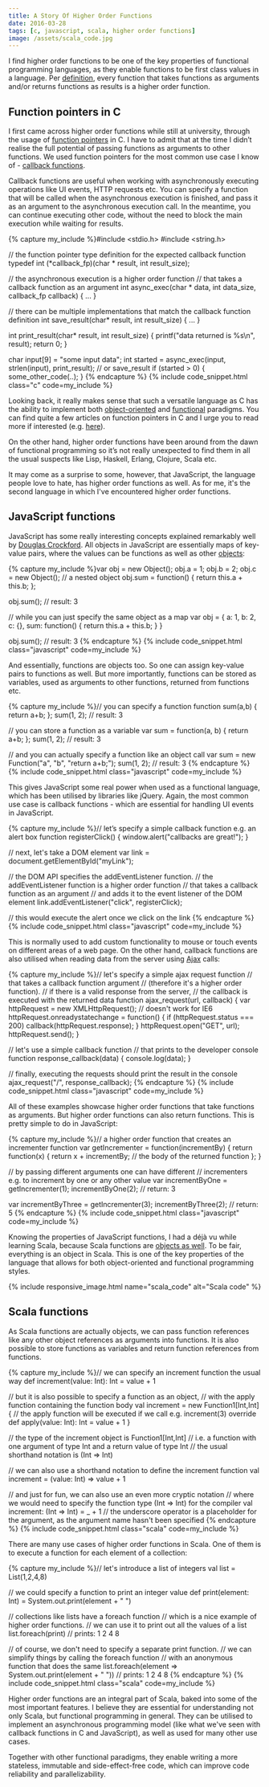 ```yaml
---
title: A Story Of Higher Order Functions
date: 2016-03-28
tags: [c, javascript, scala, higher order functions]
image: /assets/scala_code.jpg
---
```


I find higher order functions to be one of the key properties of functional programming languages, as they enable functions to be first class values in a language. Per [definition](https://en.wikipedia.org/wiki/Higher-order_function), every function that takes functions as arguments and/or returns functions as results is a higher order function.

<!--break-->

## Function pointers in C

I first came across higher order functions while still at university, through the usage of [function pointers](http://www.cprogramming.com/tutorial/function-pointers.html) in C. I have to admit that at the time I didn’t realise the full potential of passing functions as arguments to other functions. We used function pointers for the most common use case I know of - [callback functions](https://en.wikipedia.org/wiki/Callback_(computer_programming)).

Callback functions are useful when working with asynchronously executing operations like UI events, HTTP requests etc. You can specify a function that will be called when the asynchronous execution is finished, and pass it as an argument to the asynchronous execution call. In the meantime, you can continue executing other code, without the need to block the main execution while waiting for results.

{% capture my_include %}#include <stdio.h>
#include <string.h>

// the function pointer type definition for the expected callback function
typedef int (*callback_fp)(char * result, int result_size);

// the asynchronous execution is a higher order function 
// that takes a callback function as an argument
int async_exec(char * data, int data_size, callback_fp callback) {
  ...
}

// there can be multiple implementations that match the callback function definition
int save_result(char* result, int result_size) {
 ...
}

int print_result(char* result, int result_size) {
  printf("data returned is %s\n", result);
  return 0;
}

char input[9] = "some input data";
int started = async_exec(input, strlen(input), print_result); // or save_result
if (started > 0) {
  some_other_code(..);
}
{% endcapture %}
{% include code_snippet.html class="c" code=my_include %}

Looking back, it really makes sense that such a versatile language as C has the ability to implement both [object-oriented](http://www.planetpdf.com/codecuts/pdfs/ooc.pdf) and [functional](http://blog.charlescary.com/?p=95) paradigms. You can find quite a few articles on function pointers in C and I urge you to read more if interested (e.g. [here](http://c.learncodethehardway.org/book/ex18.html)).

On the other hand, higher order functions have been around from the dawn of functional programming so it’s not really unexpected to find them in all the usual suspects like Lisp, Haskell, Erlang, Clojure, Scala etc. 

It may come as a surprise to some, however, that JavaScript, the language people love to hate, has higher order functions as well. As for me, it's the second language in which I've encountered higher order functions.

## JavaScript functions

JavaScript has some really interesting concepts explained remarkably well by [Douglas Crockford](http://www.crockford.com/). All objects in JavaScript are essentially maps of key-value pairs, where the values can be functions as well as other [objects](https://developer.mozilla.org/en-US/docs/Web/JavaScript/Guide/Working_with_Objects):

{% capture my_include %}var obj = new Object();
obj.a = 1;
obj.b = 2;
obj.c = new Object(); // a nested object
obj.sum = function() { return this.a + this.b; };

obj.sum(); // result: 3


// while you can just specify the same object as a map
var obj = {
  a: 1,
  b: 2,
  c: {},
  sum: function() { return this.a + this.b; }
}

obj.sum(); // result: 3
{% endcapture %}
{% include code_snippet.html class="javascript" code=my_include %}

And essentially, functions are objects too. So one can assign key-value pairs to functions as well. But more importantly, functions can be stored as variables, used as arguments to other functions, returned from functions etc.

{% capture my_include %}// you can specify a function
function sum(a,b) { return a+b; };
sum(1, 2); // result: 3

// you can store a function as a variable
var sum = function(a, b) {  return a+b; };
sum(1, 2); // result: 3

// and you can actually specify a function like an object call
var sum = new Function("a", "b", "return a+b;");
sum(1, 2); // result: 3
{% endcapture %}
{% include code_snippet.html class="javascript" code=my_include %}

This gives JavaScript some real power when used as a functional language, which has been utilised by libraries like jQuery. Again, the most common use case is callback functions - which are essential for handling UI events in JavaScript.

{% capture my_include %}// let’s specify a simple callback function e.g. an alert box
function registerClick() {
  window.alert("callbacks are great!");
}

// next, let's take a DOM element
var link = document.getElementById("myLink");

// the DOM API specifies the addEventListener function.
// the addEventListener function is a higher order function 
// that takes a callback function as an argument
// and adds it to the event listener of the DOM element
link.addEventListener("click", registerClick);

// this would execute the alert once we click on the link
{% endcapture %}
{% include code_snippet.html class="javascript" code=my_include %}

This is normally used to add custom functionality to mouse or touch events on different areas of a web page. On the other hand, callback functions are also utilised when reading data from the server using [Ajax](https://en.wikipedia.org/wiki/Ajax_(programming)) calls:

{% capture my_include %}// let's specify a simple ajax request function
// that takes a callback function argument 
// (therefore it's a higher order function).
// if there is a valid response from the server, 
// the callback is executed with the returned data
function ajax_request(url, callback) {
  var httpRequest = new XMLHttpRequest(); // doesn't work for IE6
  httpRequest.onreadystatechange = function() {
    if (httpRequest.status === 200) callback(httpRequest.response);
  }
  httpRequest.open("GET", url);
  httpRequest.send();
}

// let's use a simple callback function
// that prints to the developer console
function response_callback(data) {
  console.log(data);
}

// finally, executing the requests should print the result in the console 
ajax_request("/", response_callback);
{% endcapture %}
{% include code_snippet.html class="javascript" code=my_include %}

All of these examples showcase higher order functions that take functions as arguments. But higher order functions can also return functions. This is pretty simple to do in JavaScript:

{% capture my_include %}// a higher order function that creates an incrementer function
var getIncrementer = function(incrementBy) {
  return function(x) { 
   return x + incrementBy; // the body of the returned function
  };
}

// by passing different arguments one can have different
// incrementers e.g. to increment by one or any other value
var incrementByOne = getIncrementer(1);
incrementByOne(2); // return: 3

var incrementByThree = getIncrementer(3);
incrementByThree(2); // return: 5
{% endcapture %}
{% include code_snippet.html class="javascript" code=my_include %}

Knowing the properties of JavaScript functions, I had a déjà vu while learning Scala, because Scala functions are [objects as well](https://gleichmann.wordpress.com/2010/11/08/functional-scala-functions-as-objects-as-functions/). To be fair, everything is an object in Scala. This is one of the key properties of the language that allows for both object-oriented and functional programming styles.

{% include responsive_image.html name="scala_code" alt="Scala code" %}

## Scala functions

As Scala functions are actually objects, we can pass function references like any other object references as arguments into functions. It is also possible to store functions as variables and return function references from functions.

{% capture my_include %}// we can specify an increment function the usual way
def increment(value: Int): Int = value + 1

// but it is also possible to specify a function as an object,
// with the apply function containing the function body
val increment = new Function1[Int,Int] {
  // the apply function will be executed if we call e.g. increment(3)
  override def apply(value: Int): Int = value + 1
}

// the type of the increment object is Function1[Int,Int] 
// i.e. a function with one argument of type Int and a return value of type Int
// the usual shorthand notation is (Int => Int)

// we can also use a shorthand notation to define the increment function
val increment = (value: Int) => value + 1

// and just for fun, we can also use an even more cryptic notation
// where we would need to specify the function type (Int => Int) for the compiler
val increment: (Int => Int) = _ + 1 // the underscore operator is a placeholder for the argument, as the argument name hasn't been specified
{% endcapture %}
{% include code_snippet.html class="scala" code=my_include %}

There are many use cases of higher order functions in Scala. One of them is to execute a function for each element of a collection:

{% capture my_include %}// let's introduce a list of integers
val list = List(1,2,4,8)

// we could specify a function to print an integer value
def print(element: Int) = System.out.print(element + " ")

// collections like lists have a foreach function
// which is a nice example of higher order functions.
// we can use it to print out all the values of a list
list.foreach(print) // prints: 1 2 4 8

// of course, we don't need to specify a separate print function. 
// we can simplify things by calling the foreach function
// with an anonymous function that does the same
list.foreach(element => System.out.print(element + " ")) // prints: 1 2 4 8
{% endcapture %}
{% include code_snippet.html class="scala" code=my_include %}

Higher order functions are an integral part of Scala, baked into some of the most important features. I believe they are essential for understanding not only Scala, but functional programming in general. They can be utilised to implement an asynchronous programming model (like what we've seen with callback functions in C and JavaScript), as well as used for many other use cases.

Together with other functional paradigms, they enable writing a more stateless, immutable and side-effect-free code, which can improve code reliability and parallelizability.